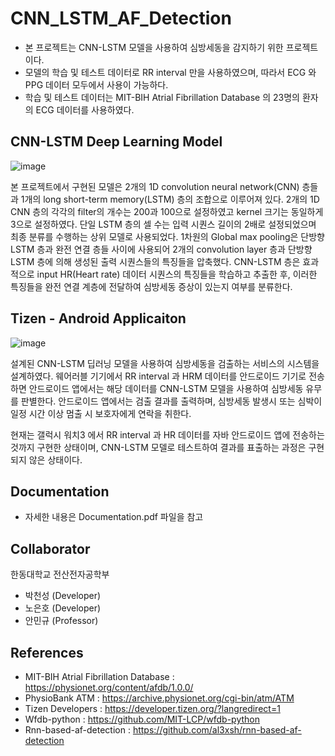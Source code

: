 # CNN_LSTM_AF_Detection
* 본 프로젝트는 CNN-LSTM 모델을 사용하여 심방세동을 감지하기 위한 프로젝트이다.
* 모델의 학습 및 테스트 데이터로 RR interval 만을 사용하였으며, 따라서 ECG 와 PPG 데이터 모두에서 사용이 가능하다.
* 학습 및 테스트 데이터는 MIT-BIH Atrial Fibrillation Database 의 23명의 환자의 ECG 데이터를 사용하였다.

## CNN-LSTM Deep Learning Model
![image](https://user-images.githubusercontent.com/61726550/178174695-39b9f82d-d2c5-49f5-8b07-404daf2ae30d.png)

본 프로젝트에서 구현된 모델은 2개의 1D convolution neural network(CNN) 층들과 1개의 long short-term memory(LSTM) 층의 조합으로 이루어져 있다. 2개의 1D CNN 층의 각각의 filter의 개수는 200과 100으로 설정하였고 kernel 크기는 동일하게 3으로 설정하였다. 단일 LSTM 층의 셀 수는 입력 시퀀스 길이의 2배로 설정되었으며 최종 분류를 수행하는 상위 모델로 사용되었다. 1차원의 Global max pooling은 단방향 LSTM 층과 완전 연결 층들 사이에 사용되어 2개의 convolution layer 층과 단방향 LSTM 층에 의해 생성된 출력 시퀀스들의 특징들을 압축했다. CNN-LSTM 층은 효과적으로 input HR(Heart rate) 데이터 시퀀스의 특징들을 학습하고 추출한 후, 이러한 특징들을 완전 연결 계층에 전달하여 심방세동 증상이 있는지 여부를 분류한다.


## Tizen - Android Applicaiton
![image](https://user-images.githubusercontent.com/61726550/178177206-2b6dd339-0a3a-4e1b-badf-ac10591b5b93.png)

설계된 CNN-LSTM 딥러닝 모델을 사용하여 심방세동을 검출하는 서비스의 시스템을 설계하였다. 웨어러블 기기에서 RR interval 과 HRM 데이터를 안드로이드 기기로 전송하면 안드로이드 앱에서는 해당 데이터를 CNN-LSTM 모델을 사용하여 심방세동 유무를 판별한다. 안드로이드 앱에서는 검출 결과를 출력하며, 심방세동 발생시 또는 심박이 일정 시간 이상 멈출 시 보호자에게 연락을 취한다.

현재는 갤럭시 워치3 에서 RR interval 과 HR 데이터를 자바 안드로이드 앱에 전송하는 것까지 구현한 상태이며, CNN-LSTM 모델로 테스트하여 결과를 표출하는 과정은 구현되지 않은 상태이다. 

## Documentation
* 자세한 내용은 Documentation.pdf 파일을 참고

## Collaborator
한동대학교 전산전자공학부
* 박천성 (Developer)
* 노은호 (Developer)
* 안민규 (Professor)

## References
* MIT-BIH Atrial Fibrillation Database : https://physionet.org/content/afdb/1.0.0/
* PhysioBank ATM : https://archive.physionet.org/cgi-bin/atm/ATM
* Tizen Developers : https://developer.tizen.org/?langredirect=1
* Wfdb-python : https://github.com/MIT-LCP/wfdb-python
* Rnn-based-af-detection : https://github.com/al3xsh/rnn-based-af-detection
